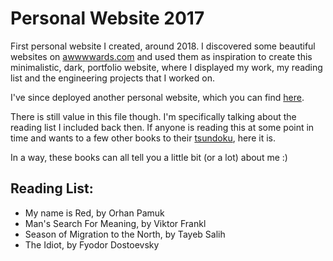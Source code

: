 # Personal Website 2017

First personal website I created, around 2018. I discovered some beautiful websites on [awwwwards.com](awwwards.com) and used them as inspiration to create this minimalistic, dark, portfolio website, where I displayed my work, my reading list and the engineering projects that I worked on.

I've since deployed another personal website, which you can find [here](https://www.abdelshokair.tech).

There is still value in this file though. I'm specifically talking about the reading list I included back then. If anyone is reading this at some point in time and wants to a few other books to their [tsundoku](https://en.wikipedia.org/wiki/Tsundoku), here it is.

In a way, these books can all tell you a little bit (or a lot) about me :)

## Reading List:

- My name is Red, by Orhan Pamuk
- Man's Search For Meaning, by Viktor Frankl
- Season of Migration to the North, by Tayeb Salih
- The Idiot, by Fyodor Dostoevsky
